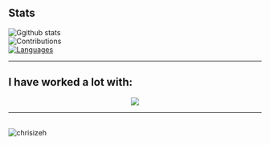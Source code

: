 ## Stats


![Ggithub stats](https://github-readme-stats-ten-gilt.vercel.app/api?username=chrisizeh&show_icons=true&count_private=true&theme=dark)
<br>
![Contributions](https://github-readme-streak-stats.herokuapp.com/?user=chrisizeh&theme=dark)
<br>
[![Languages](https://github-readme-stats-ten-gilt.vercel.app/api/top-langs/?username=chrisizeh&hide=css,html&theme=dark)](https://github.com/anuraghazra/github-readme-stats)

<hr>

## I have worked a lot with:
<p align="center">
  <a href="https://skillicons.dev">
    <img src="https://skillicons.dev/icons?i=bash,git,cpp,docker,git,linux,julia,py,raspberrypi,ros,sqlite," />
  </a>
</p>

<hr>

<br>
<img src="https://komarev.com/ghpvc/?username=chrisizeh&style=flat&color=brightgreen" alt="chrisizeh" />


<!--
**chrisizeh/chrisizeh** is a ✨ _special_ ✨ repository because its `README.md` (this file) appears on your GitHub profile.

Here are some ideas to get you started:

- 🔭 I’m currently working on ...
- 🌱 I’m currently learning ...
- 👯 I’m looking to collaborate on ...
- 🤔 I’m looking for help with ...
- 💬 Ask me about ...
- 📫 How to reach me: ...
- 😄 Pronouns: ...
- ⚡ Fun fact: ...
-->
